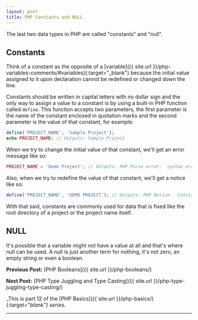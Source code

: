 ```yaml
---
layout: post
title: PHP Constants and NULL
---
```


The last two data types in PHP are called "constants" and "null".

## Constants

Think of a constant as the opposite of a [variable]({{ site.url }}/php-variables-comments/#variables){:target="_blank"} because the initial value assigned to it upon declaration cannot be redefined or changed down the line.

Constants should be written in capital letters with no dollar sign and the only way to assign a value to a constant is by using a built-in PHP function called `define`. This function accepts two parameters, the first parameter is the name of the constant enclosed in quotation marks and the second parameter is the value of that constant, for example:

```php
define('PROJECT_NAME', 'Sample Project');
echo PROJECT_NAME; // Outputs: Sample Project
```

When we try to change the initial value of that constant, we'll get an error message like so:

```php
PROJECT_NAME = 'Demo Project'; // Outputs: PHP Parse error:  syntax error, unexpected '='...
```

Also, when we try to redefine the value of that constant, we'll get a notice like so:

```php
define('PROJECT_NAME', 'DEMO PROJECT'); // Outputs: PHP Notice:  Constant PROJECT_NAME already defined in...
```

With that said, constants are commonly used for data that is fixed like the root directory of a project or the project name itself.

## NULL

It's possible that a variable might not have a value at all and that's where null can be used. A null is just another term for nothing, it's not zero, an empty string or even a boolean.

**Previous Post:** [PHP Booleans]({{ site.url }}/php-booleans/)

**Next Post:** [PHP Type Juggling and Type Casting]({{ site.url }}/php-type-juggling-type-casting/)

_This is part 12 of the [PHP Basics]({{ site.url }}/php-basics/){:target="_blank"} series._

---
